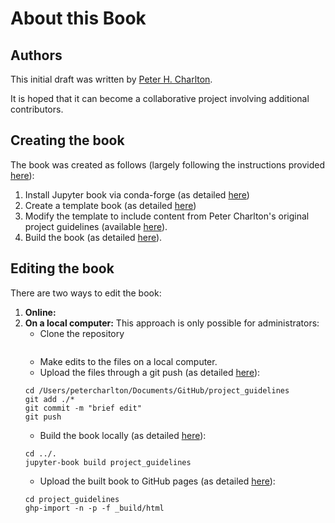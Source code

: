 About this Book
=======================

## Authors

This initial draft was written by [Peter H. Charlton](https://peterhcharlton.github.io).

It is hoped that it can become a collaborative project involving additional contributors.

## Creating the book

The book was created as follows (largely following the instructions provided [here](https://jupyterbook.org/start/your-first-book.html)):
1. Install Jupyter book via conda-forge (as detailed [here](https://jupyterbook.org/start/overview.html))
2. Create a template book (as detailed [here](https://jupyterbook.org/start/create.html))
3. Modify the template to include content from Peter Charlton's original project guidelines (available [here](https://peterhcharlton.github.io/info/tools/project_guidelines.html)).
4. Build the book (as detailed [here](https://jupyterbook.org/start/build.html)).

## Editing the book

There are two ways to edit the book:
1. **Online:**
2. **On a local computer:** This approach is only possible for administrators:
   - Clone the repository
   ```
   
   ```
   - Make edits to the files on a local computer.
   - Upload the files through a git push (as detailed [here](https://jupyterbook.org/start/publish.html#create-an-online-repository-for-your-book)):
   ```
   cd /Users/petercharlton/Documents/GitHub/project_guidelines
   git add ./*
   git commit -m "brief edit"
   git push
   
   ```
   - Build the book locally (as detailed [here](https://jupyterbook.org/start/build.html#build-your-books-html)): 
   ```
   cd ../.
   jupyter-book build project_guidelines
   ```
   - Upload the built book to GitHub pages (as detailed [here](https://jupyterbook.org/start/publish.html#publish-your-book-online-with-github-pages)):
   ```
   cd project_guidelines
   ghp-import -n -p -f _build/html
   ```
